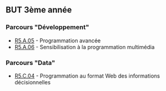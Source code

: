 ## BUT 3ème année

### Parcours "Développement"
- [R5.A.05](./R5A05) - Programmation avancée
- [R5.A.06](./R5A06) - Sensibilisation à la programmation multimédia

### Parcours "Data"
- [R5.C.04](./R5C04) - Programmation au format Web des informations décisionnelles

